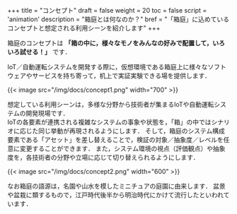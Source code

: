 +++
title = "コンセプト"
draft = false
weight = 20
toc = false
script = 'animation'
description = "箱庭とは何なのか？"
bref = "「箱庭」に込めているコンセプトと想定される利用シーンを紹介します"
+++

箱庭のコンセプトは **「箱の中に，様々なモノをみんなの好みで配置して，いろいろ試せる！」** です．

IoT／自動運転システムを開発する際に，仮想環境である箱庭上に様々なソフトウェアやサービスを持ち寄って，机上で実証実験できる場を提供します．

{{< image src="/img/docs/concept1.png" width="700" >}}

想定している利用シーンは，多様な分野から技術者が集まるIoTや自動運転システムの開発現場です．    
IoTの各要素が連携される複雑なシステムの事象や状態を，「箱」の中ではシナリオに応じた同じ挙動が再現されるようにします．
そして，箱庭のシステム構成要素である「アセット」を差し替えることで，検証の対象／抽象度／レベルを任意に変更することができます．
また，システム環境の視点（評価観点）や抽象度を，各技術者の分野や立場に応じて切り替えられるようにします．

{{< image src="/img/docs/concept2.png" width="600" >}}

なお箱庭の語源は，名園や山水を模したミニチュアの庭園に由来します．
盆景や盆栽に類するもので，江戸時代後半から明治時代にかけて流行したといわれています．
